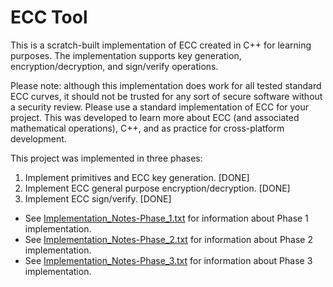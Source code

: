 # ECC Tool #


This is a scratch-built implementation of ECC created in C++ for learning purposes.
The implementation supports key generation, encryption/decryption, and sign/verify operations.

Please note: although this implementation does work for all tested standard ECC curves, it should
not be trusted for any sort of secure software without a security review. Please use a standard 
implementation of ECC for your project. This was developed to learn more about ECC (and associated
mathematical operations), C++, and as practice for cross-platform development.

This project was implemented in three phases:

1. Implement primitives and ECC key generation.             [DONE]
2. Implement ECC general purpose encryption/decryption.     [DONE]
3. Implement ECC sign/verify.                               [DONE]

* See [Implementation_Notes-Phase_1.txt](Implementation_Notes-Phase_1.txt) for information about Phase 1 implementation.
* See [Implementation_Notes-Phase_2.txt](Implementation_Notes-Phase_2.txt) for information about Phase 2 implementation.
* See [Implementation_Notes-Phase_3.txt](Implementation_Notes-Phase_2.txt) for information about Phase 3 implementation.
